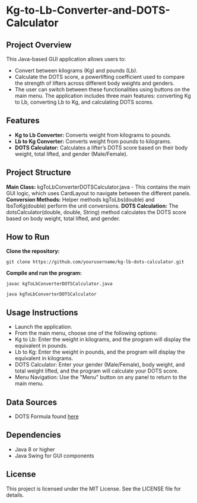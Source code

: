 # Kg-to-Lb-Converter-and-DOTS-Calculator
## Project Overview
This Java-based GUI application allows users to:
- Convert between kilograms (Kg) and pounds (Lb).
- Calculate the DOTS score, a powerlifting coefficient used to compare the strength of lifters across different body weights and genders.
- The user can switch between these functionalities using buttons on the main menu. The application includes three main features: converting Kg to Lb, converting Lb to Kg, and 
  calculating DOTS scores.

## Features
- **Kg to Lb Converter:** Converts weight from kilograms to pounds.
- **Lb to Kg Converter:** Converts weight from pounds to kilograms.
- **DOTS Calculator:** Calculates a lifter’s DOTS score based on their body weight, total lifted, and gender (Male/Female).
  
## Project Structure
**Main Class:** kgToLbConverterDOTSCalculator.java - This contains the main GUI logic, which uses CardLayout to navigate between the different panels.
**Conversion Methods:** Helper methods kgToLbs(double) and lbsToKg(double) perform the unit conversions.
**DOTS Calculation:** The dotsCalculator(double, double, String) method calculates the DOTS score based on body weight, total lifted, and gender.

## How to Run
**Clone the repository:**

`git clone https://github.com/yourusername/kg-lb-dots-calculator.git`

**Compile and run the program:**

`javac kgToLbConverterDOTSCalculator.java`

`java kgToLbConverterDOTSCalculator`

## Usage Instructions
- Launch the application.
- From the main menu, choose one of the following options:
- Kg to Lb: Enter the weight in kilograms, and the program will display the equivalent in pounds.
- Lb to Kg: Enter the weight in pounds, and the program will display the equivalent in kilograms.
- DOTS Calculator: Enter your gender (Male/Female), body weight, and total weight lifted, and the program will calculate your DOTS score.
- Menu Navigation: Use the "Menu" button on any panel to return to the main menu.

## Data Sources
- DOTS Formula found [here](https://www.powerlifting.sport/fileadmin/ipf/data/ipf-formula/Models_Evaluation-I-2020.pdf)
  
## Dependencies
- Java 8 or higher
- Java Swing for GUI components

## License
This project is licensed under the MIT License. See the LICENSE file for details.

